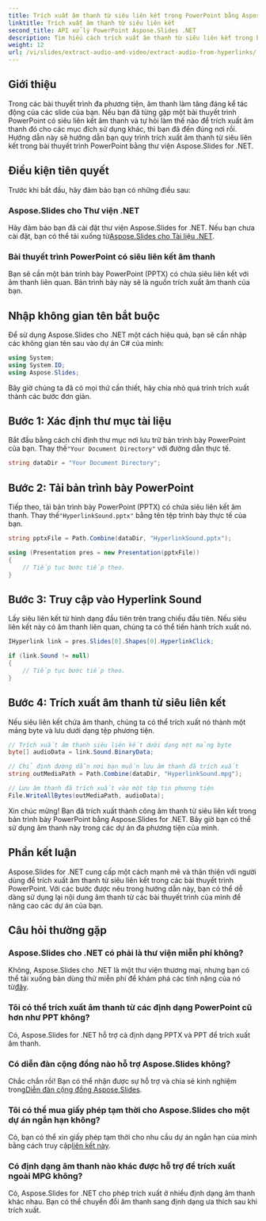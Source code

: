 ```yaml
---
title: Trích xuất âm thanh từ siêu liên kết trong PowerPoint bằng Aspose.Slides
linktitle: Trích xuất âm thanh từ siêu liên kết
second_title: API xử lý PowerPoint Aspose.Slides .NET
description: Tìm hiểu cách trích xuất âm thanh từ siêu liên kết trong bản trình bày PowerPoint bằng Aspose.Slides cho .NET. Hướng dẫn từng bước này cung cấp hướng dẫn rõ ràng.
weight: 12
url: /vi/slides/extract-audio-and-video/extract-audio-from-hyperlinks/
---
```

## Giới thiệu

Trong các bài thuyết trình đa phương tiện, âm thanh làm tăng đáng kể tác động của các slide của bạn. Nếu bạn đã từng gặp một bài thuyết trình PowerPoint có siêu liên kết âm thanh và tự hỏi làm thế nào để trích xuất âm thanh đó cho các mục đích sử dụng khác, thì bạn đã đến đúng nơi rồi. Hướng dẫn này sẽ hướng dẫn bạn quy trình trích xuất âm thanh từ siêu liên kết trong bài thuyết trình PowerPoint bằng thư viện Aspose.Slides for .NET.

## Điều kiện tiên quyết

Trước khi bắt đầu, hãy đảm bảo bạn có những điều sau:

### Aspose.Slides cho Thư viện .NET

 Hãy đảm bảo bạn đã cài đặt thư viện Aspose.Slides for .NET. Nếu bạn chưa cài đặt, bạn có thể tải xuống từ[Aspose.Slides cho Tài liệu .NET](https://reference.aspose.com/slides/net/).

### Bài thuyết trình PowerPoint có siêu liên kết âm thanh

Bạn sẽ cần một bản trình bày PowerPoint (PPTX) có chứa siêu liên kết với âm thanh liên quan. Bản trình bày này sẽ là nguồn trích xuất âm thanh của bạn.

## Nhập không gian tên bắt buộc

Để sử dụng Aspose.Slides cho .NET một cách hiệu quả, bạn sẽ cần nhập các không gian tên sau vào dự án C# của mình:

```csharp
using System;
using System.IO;
using Aspose.Slides;
```

Bây giờ chúng ta đã có mọi thứ cần thiết, hãy chia nhỏ quá trình trích xuất thành các bước đơn giản.

## Bước 1: Xác định thư mục tài liệu

 Bắt đầu bằng cách chỉ định thư mục nơi lưu trữ bản trình bày PowerPoint của bạn. Thay thế`"Your Document Directory"` với đường dẫn thực tế.

```csharp
string dataDir = "Your Document Directory";
```

## Bước 2: Tải bản trình bày PowerPoint

 Tiếp theo, tải bản trình bày PowerPoint (PPTX) có chứa siêu liên kết âm thanh. Thay thế`"HyperlinkSound.pptx"` bằng tên tệp trình bày thực tế của bạn.

```csharp
string pptxFile = Path.Combine(dataDir, "HyperlinkSound.pptx");

using (Presentation pres = new Presentation(pptxFile))
{
    // Tiếp tục bước tiếp theo.
}
```

## Bước 3: Truy cập vào Hyperlink Sound

Lấy siêu liên kết từ hình dạng đầu tiên trên trang chiếu đầu tiên. Nếu siêu liên kết này có âm thanh liên quan, chúng ta có thể tiến hành trích xuất nó.

```csharp
IHyperlink link = pres.Slides[0].Shapes[0].HyperlinkClick;

if (link.Sound != null)
{
    // Tiếp tục bước tiếp theo.
}
```

## Bước 4: Trích xuất âm thanh từ siêu liên kết

Nếu siêu liên kết chứa âm thanh, chúng ta có thể trích xuất nó thành một mảng byte và lưu dưới dạng tệp phương tiện.

```csharp
// Trích xuất âm thanh siêu liên kết dưới dạng một mảng byte
byte[] audioData = link.Sound.BinaryData;

// Chỉ định đường dẫn nơi bạn muốn lưu âm thanh đã trích xuất
string outMediaPath = Path.Combine(dataDir, "HyperlinkSound.mpg");

// Lưu âm thanh đã trích xuất vào một tập tin phương tiện
File.WriteAllBytes(outMediaPath, audioData);
```

Xin chúc mừng! Bạn đã trích xuất thành công âm thanh từ siêu liên kết trong bản trình bày PowerPoint bằng Aspose.Slides for .NET. Bây giờ bạn có thể sử dụng âm thanh này trong các dự án đa phương tiện của mình.

## Phần kết luận

Aspose.Slides for .NET cung cấp một cách mạnh mẽ và thân thiện với người dùng để trích xuất âm thanh từ siêu liên kết trong các bài thuyết trình PowerPoint. Với các bước được nêu trong hướng dẫn này, bạn có thể dễ dàng sử dụng lại nội dung âm thanh từ các bài thuyết trình của mình để nâng cao các dự án của bạn.

## Câu hỏi thường gặp

### Aspose.Slides cho .NET có phải là thư viện miễn phí không?
 Không, Aspose.Slides cho .NET là một thư viện thương mại, nhưng bạn có thể tải xuống bản dùng thử miễn phí để khám phá các tính năng của nó từ[đây](https://releases.aspose.com/).

### Tôi có thể trích xuất âm thanh từ các định dạng PowerPoint cũ hơn như PPT không?
Có, Aspose.Slides for .NET hỗ trợ cả định dạng PPTX và PPT để trích xuất âm thanh.

### Có diễn đàn cộng đồng nào hỗ trợ Aspose.Slides không?
 Chắc chắn rồi! Bạn có thể nhận được sự hỗ trợ và chia sẻ kinh nghiệm trong[Diễn đàn cộng đồng Aspose.Slides](https://forum.aspose.com/).

### Tôi có thể mua giấy phép tạm thời cho Aspose.Slides cho một dự án ngắn hạn không?
Có, bạn có thể xin giấy phép tạm thời cho nhu cầu dự án ngắn hạn của mình bằng cách truy cập[liên kết này](https://purchase.aspose.com/temporary-license/).

### Có định dạng âm thanh nào khác được hỗ trợ để trích xuất ngoài MPG không?
Có, Aspose.Slides for .NET cho phép trích xuất ở nhiều định dạng âm thanh khác nhau. Bạn có thể chuyển đổi âm thanh sang định dạng ưa thích sau khi trích xuất.